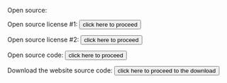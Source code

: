   Open source:


  Open source license #1: <a href="license_agreements/LICENSE.txt"><button type="button">click here to proceed</button></a>
  
  
  Open source license #2: <a href="license_agreements/OPEN_SOURCE.txt"><button type="button">click here to proceed</button></a>
  
  
  Open source code: <a href="https://github.com/Ryzen5-3600/Ryzen5-3600.github.io"><button type="button">click here to proceed</button></a>
  
  
  Download the website source code: <a href="https://github.com/Ryzen5-3600/Ryzen5-3600.github.io/archive/master.zip"><button type="button">click here to proceed to the download</button></a>
